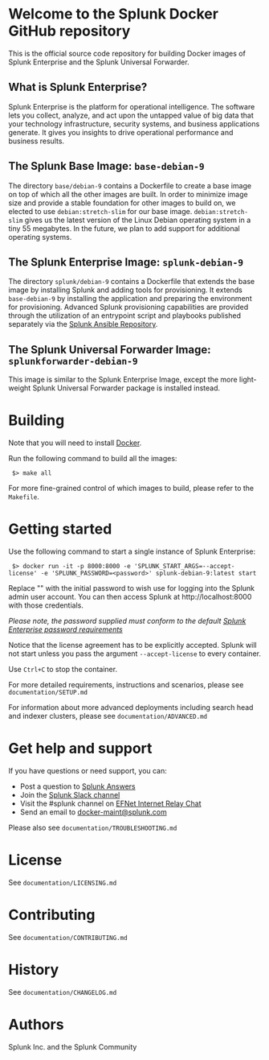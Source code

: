 # Welcome to the Splunk Docker GitHub repository

This is the official source code repository for building Docker images of Splunk Enterprise
and the Splunk Universal Forwarder. 

## What is Splunk Enterprise?

Splunk Enterprise is the platform for operational intelligence. The software lets
you collect, analyze, and act upon the untapped value of big data that your technology
infrastructure, security systems, and business applications generate. It gives you
insights to drive operational performance and business results.

## The Splunk Base Image:   ```base-debian-9```

The directory `base/debian-9` contains a Dockerfile to create a base image on top
of which all the other images are built. In order to minimize image size and provide
a stable foundation for other images to build on, we elected to use `debian:stretch-slim` for our base image. `debian:stretch-slim` gives us the latest version of the Linux
Debian operating system in a tiny 55 megabytes. In the future, we plan to add
support for additional operating systems.

## The Splunk Enterprise Image:   ```splunk-debian-9```

The directory `splunk/debian-9` contains a Dockerfile that extends the base image
by installing Splunk and adding tools for provisioning. It extends `base-debian-9`
by installing the application and preparing the environment for provisioning.
Advanced Splunk provisioning capabilities are provided through the utilization 
of an entrypoint script and playbooks published separately via the
[Splunk Ansible Repository](https://github.com/splunk/splunk-ansible).

## The Splunk Universal Forwarder Image:   ```splunkforwarder-debian-9```

This image is similar to the Splunk Enterprise Image, except the more light-weight
Splunk Universal Forwarder package is installed instead.


# Building

Note that you will need to install [Docker](https://docs.docker.com/install/). 

Run the following command to build all the images:

```
 $> make all 
```

For more fine-grained control of which images to build, please refer to the `Makefile`.


# Getting started

Use the following command to start a single instance of Splunk Enterprise:
```
 $> docker run -it -p 8000:8000 -e 'SPLUNK_START_ARGS=--accept-license' -e 'SPLUNK_PASSWORD=<password>' splunk-debian-9:latest start
```
Replace "<password>" with the initial password to wish use for logging into the Splunk admin
user account. You can then access Splunk at http://localhost:8000 with those credentials.

*Please note, the password supplied must conform to the default
[Splunk Enterprise password requirements](https://docs.splunk.com/Documentation/Splunk/latest/Security/Configurepasswordsinspecfile)*

Notice that the license agreement has to be explicitly accepted. Splunk will not start
unless you pass the argument `--accept-license` to every container.

Use `Ctrl+C` to stop the container.

For more detailed requirements, instructions and scenarios, please see
`documentation/SETUP.md`

For information about more advanced deployments including search head and indexer
clusters, please see `documentation/ADVANCED.md` 


# Get help and support

If you have questions or need support, you can:

* Post a question to [Splunk Answers](http://answers.splunk.com)
* Join the [Splunk Slack channel](http://splunk-usergroups.slack.com)
* Visit the #splunk channel on [EFNet Internet Relay Chat](http://www.efnet.org)
* Send an email to [docker-maint@splunk.com](mailto:docker-maint@splunk.com)

Please also see `documentation/TROUBLESHOOTING.md`


# License

See `documentation/LICENSING.md`


# Contributing

See `documentation/CONTRIBUTING.md`


# History

See `documentation/CHANGELOG.md`


# Authors

Splunk Inc. and the Splunk Community
